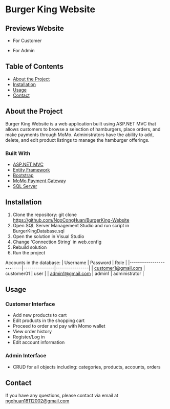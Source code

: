 # Burger King Website 

## Previews Website
- For Customer

- For Admin

## Table of Contents

- [About the Project](#about-the-project)
- [Installation](#installation)
- [Usage](#usage)
- [Contact](#contact)

## About the Project

Burger King Website is a web application built using ASP.NET MVC that allows customers to browse a selection of hamburgers, place orders, and make payments through MoMo. Administrators have the ability to add, delete, and edit product listings to manage the hamburger offerings.

### Built With

- [ASP.NET MVC](https://dotnet.microsoft.com/apps/aspnet/mvc)
- [Entity Framework](https://docs.microsoft.com/en-us/ef/)
- [Bootstrap](https://getbootstrap.com/)
- [MoMo Payment Gateway](https://momo.vn/)
- [SQL Server](https://www.microsoft.com/en-us/sql-server/sql-server-downloads)

## Installation

1. Clone the repository: git clone https://github.com/NgoCongHuan/BurgerKing-Website
2. Open SQL Server Management Studio and run script in BurgerKingDatabase.sql
3. Open the solution in Visual Studio
4. Change 'Connection String' in web.config
5. Rebuild solution
6. Run the project

Accounts in the database: 
| Username                | Password      | Role           |
|-------------------------|---------------|----------------|
| customer1@gmail.com     | customer01    | user           |
| admin1@gmail.com        | admin1        | administrator  |

## Usage
### Customer Interface
- Add new products to cart
- Edit products in the shopping cart
- Proceed to order and pay with Momo wallet
- View order history
- Register/Log in
- Edit account information
### Admin Interface
- CRUD for all objects including: categories, products, accounts, orders

## Contact
If you have any questions, please contact via email at ngohuan18112002@gmail.com
